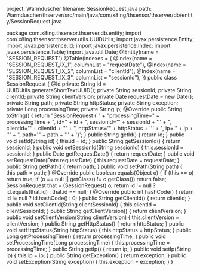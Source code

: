 project: Warmduscher
filename: SessionRequest.java
path: Warmduscher/thserver/src/main/java/com/x8ing/thsensor/thserver/db/entity/SessionRequest.java

package com.x8ing.thsensor.thserver.db.entity;
import com.x8ing.thsensor.thserver.utils.UUIDUtils;
import javax.persistence.Entity;
import javax.persistence.Id;
import javax.persistence.Index;
import javax.persistence.Table;
import java.util.Date;
@Entity(name = "SESSION_REQUEST")
@Table(indexes = {
        @Index(name = "SESSION_REQUEST_IX_1", columnList = "requestDate"),
        @Index(name = "SESSION_REQUEST_IX_2", columnList = "clientId"),
        @Index(name = "SESSION_REQUEST_IX_3", columnList = "sessionId"),
})
public class SessionRequest {
    @Id
    private String id = UUIDUtils.generateShortTextUUID();
    private String sessionId;
    private String clientId;
    private String clientVersion;
    private Date requestDate = new Date();
    private String path;
    private String httpStatus;
    private String exception;
    private Long processingTime;
    private String ip;
    @Override
    public String toString() {
        return "SessionRequest { " +
                "processingTime=" + processingTime +
                ", id=" + id +
                ", sessionId='" + sessionId + '\'' +
                ", clientId='" + clientId + '\'' +
                ", httpStatus='" + httpStatus + '\'' +
                ", ip='" + ip + '\'' +
                ", path='" + path + '\'' +
                '}';
    }
    public String getId() {
        return id;
    }
    public void setId(String id) {
        this.id = id;
    }
    public String getSessionId() {
        return sessionId;
    }
    public void setSessionId(String sessionId) {
        this.sessionId = sessionId;
    }
    public Date getRequestDate() {
        return requestDate;
    }
    public void setRequestDate(Date requestDate) {
        this.requestDate = requestDate;
    }
    public String getPath() {
        return path;
    }
    public void setPath(String path) {
        this.path = path;
    }
    @Override
    public boolean equals(Object o) {
        if (this == o) return true;
        if (o == null || getClass() != o.getClass()) return false;
        SessionRequest that = (SessionRequest) o;
        return id != null ? id.equals(that.id) : that.id == null;
    }
    @Override
    public int hashCode() {
        return id != null ? id.hashCode() : 0;
    }
    public String getClientId() {
        return clientId;
    }
    public void setClientId(String clientSessionId) {
        this.clientId = clientSessionId;
    }
    public String getClientVersion() {
        return clientVersion;
    }
    public void setClientVersion(String clientVersion) {
        this.clientVersion = clientVersion;
    }
    public String getHttpStatus() {
        return httpStatus;
    }
    public void setHttpStatus(String httpStatus) {
        this.httpStatus = httpStatus;
    }
    public Long getProcessingTime() {
        return processingTime;
    }
    public void setProcessingTime(Long processingTime) {
        this.processingTime = processingTime;
    }
    public String getIp() {
        return ip;
    }
    public void setIp(String ip) {
        this.ip = ip;
    }
    public String getException() {
        return exception;
    }
    public void setException(String exception) {
        this.exception = exception;
    }
}